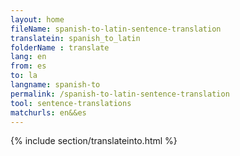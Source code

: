 ```yaml
---
layout: home
fileName: spanish-to-latin-sentence-translation
translatein: spanish_to_latin
folderName : translate
lang: en
from: es
to: la
langname: spanish-to
permalink: /spanish-to-latin-sentence-translation
tool: sentence-translations
matchurls: en&&es
---
```

{% include section/translateinto.html %}
